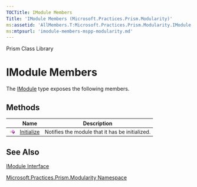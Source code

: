 ```yaml
---
TOCTitle: IModule Members
Title: 'IModule Members (Microsoft.Practices.Prism.Modularity)'
ms:assetid: 'AllMembers.T:Microsoft.Practices.Prism.Modularity.IModule'
ms:mtpsurl: 'imodule-members-mspp-modularity.md'
---
```


Prism Class Library

IModule Members
===============

The [IModule](https://msdn.microsoft.com/library/microsoft.practices.prism.modularity.imodule) type exposes the following members.

Methods
-------

<span id="methodTableToggle"></span>
<table>

<thead>
<tr class="header">
<th> </th>
<th>Name</th>
<th>Description</th>
</tr>
</thead>
<tbody>
<tr class="odd">
<td><img src="images/public-method.gif" title="Public method" /></td>
<td><a href="https://msdn.microsoft.com/library/microsoft.practices.prism.modularity.imodule.initialize">Initialize</a></td>
<td><div class="summary">
Notifies the module that it has be initialized.
</div></td>
</tr>
</tbody>
</table>

See Also
--------


[IModule Interface](https://msdn.microsoft.com/library/microsoft.practices.prism.modularity.imodule)

[Microsoft.Practices.Prism.Modularity Namespace](https://msdn.microsoft.com/library/microsoft.practices.prism.modularity)
